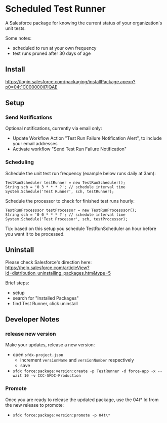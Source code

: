# Scheduled Test Runner

A Salesforce package for knowing the current status of your organization's unit tests.

Some notes:

-   scheduled to run at your own frequency
-   test runs pruned after 30 days of age

## Install

https://login.salesforce.com/packaging/installPackage.apexp?p0=04t1C000000lI7lQAE

## Setup

### Send Notifications

Optional notifications, currently via email only:

-   Update Workflow Action "Test Run Failure Notification Alert", to include your email addresses
-   Activate workflow "Send Test Run Failure Notification"

### Scheduling

Schedule the unit test run frequency (example below runs daily at 3am):

```
TestRunScheduler testRunner = new TestRunScheduler();
String sch = '0 3 * * * ?'; // schedule interval time
System.Schedule('Test Runner', sch, testRunner);
```

Schedule the processor to check for finished test runs hourly:

```
TestRunProcesssor testProcessor = new TestRunProcesssor();
String sch = '0 0 * * * ?'; // schedule interval time
System.Schedule('Test Processor', sch, testProcessor);
```

Tip: based on this setup you schedule TestRunScheduler an hour before you want it to be processed.

## Uninstall

Please check Salesforce's direction here: https://help.salesforce.com/articleView?id=distribution_uninstalling_packages.htm&type=5

Brief steps:

-   setup
-   search for "Installed Packages"
-   find Test Runner, click uninstall

## Developer Notes

### release new version

Make your updates, release a new version:

-   open `sfdx-project.json`
    -   increment `versionName` and `versionNumber` respectively
    -   save
-   `sfdx force:package:version:create -p TestRunner -d force-app -x --wait 10 -v CCC-SFDC-Production`

### Promote

Once you are ready to release the updated package, use the 04t* Id from the new release to promote:

-   `sfdx force:package:version:promote -p 04t\*`
